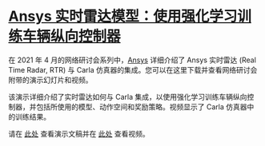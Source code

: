 # [Ansys 实时雷达模型：使用强化学习训练车辆纵向控制器](https://carla.readthedocs.io/en/latest/ecosys_ansys/) 

在 2021 年 4 月的网络研讨会系列中，[Ansys](https://www.ansys.com/) 详细介绍了 Ansys 实时雷达 (Real Time Radar, RTR) 与 Carla 仿真器的集成。您可以在这里下载并查看网络研讨会附带的演示幻灯片和视频。 

该演示详细介绍了实时雷达如何与 Carla 集成，以使用强化学习训练车辆纵向控制器，并包括所使用的模型、动作空间和奖励策略。视频显示了 Carla 仿真器中的训练结果。

请在 [此处](https://drive.google.com/file/d/1xtGaI8Ls6C8Jh-PQvKRrLKs6c3ri3WQ2/view)  查看演示文稿并在 [此处](https://drive.google.com/file/d/1whHE1MKhzQtW3jj4dJCW6A3mCjUnNaJI/view) 查看视频。


